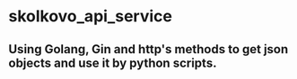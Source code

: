 # skolkovo_api_service
## Using Golang, Gin and http's methods to get json objects and use it by python scripts.
